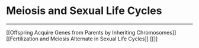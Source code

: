 # Meiosis and Sexual Life Cycles
---
[[Offspring Acquire Genes from Parents by Inheriting Chromosomes]]
[[Fertilization and Meiosis Alternate in Sexual Life Cycles]]
[[]]